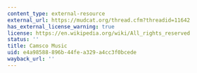 ```yaml
---
content_type: external-resource
external_url: https://mudcat.org/thread.cfm?threadid=11642
has_external_license_warning: true
license: https://en.wikipedia.org/wiki/All_rights_reserved
status: ''
title: Camsco Music
uid: e4a98588-896b-44fe-a329-a4cc3f0bcede
wayback_url: ''
---
```

